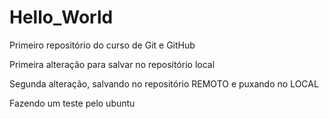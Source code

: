 # Hello_World

Primeiro repositório do curso de Git e GitHub

Primeira alteração para salvar no repositório local

Segunda alteração, salvando no repositório REMOTO e puxando no LOCAL

Fazendo um teste pelo ubuntu
